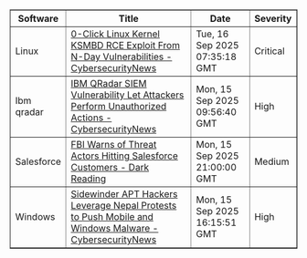 <table border="1" style="width:100%; border-collapse: collapse;">
<thead>
<tr>
<th>Software</th>
<th>Title</th>
<th>Date</th>
<th>Severity</th>
</tr>
</thead>
<tbody><tr>
<td>Linux</td>
<td><a href="https://news.google.com/rss/articles/CBMieEFVX3lxTE9nOEFVdVBKcnpFbWtaS2oyRWlqSU9MYU9RNFVFemVrMXNWc2o2NmpGZ2xVc2dWY0FZdnBtbWZWbkJHSzBjcjdtQU01ekFBczNYU2gyT1dWaHhidVBVdW5nVHJFbmZsSkZtZzdsdk5QRlQ4MHdqa2M5ctIBfkFVX3lxTFBZYlZxel9pWnNxUHozYVZUSDAwX243b1g4ZDdSSVV5RkVqVW5WR2E0VUdXVzF5R1JXZ0Zsd2NYaUEwXzZfcEFNOW1EUXViRi1PM3lHQjFhOGppdFdYNlhTc1A1WGJPMEh1dU5lOHI5ZEotV1BhOEFrOC03YzhjQQ?oc=5">0-Click Linux Kernel KSMBD RCE Exploit From N-Day Vulnerabilities - CybersecurityNews</a></td>
<td>Tue, 16 Sep 2025 07:35:18 GMT</td>
<td>Critical</td>
</tr>
<tr>
<td>Ibm qradar</td>
<td><a href="https://news.google.com/rss/articles/CBMifkFVX3lxTFB0d3pvYWJ0Wl9KY0ZWTFV3Wjl5VHpMdFRaV3RnSS1tQlZyOE9lLW1xUXo0OVNvdV9tNDdSOHJMZlVWUHczYkMtX3Z2czNOMHJqdWdKNjY3WGlJcDM0elpnb1ptazlxMWx5Vk1GTUhNRUNWNmRlN0wtcUZScUZDUdIBgwFBVV95cUxQZ2d1Y2RzdnlLc2I4d0NZTE9QczlaSWU5cUVsT2dSU19PTmZPaEZEZTdJVTQ5QnhpeFRpOFBnemJJeWd0NUd4THNIMnZkcFRnTlZ0aW9Wc013Z3FLbEw0U2JkWHMzSkxKazlLTGcxeXdnRHlqcWNkTlBUZXd0cy1WaHhmcw?oc=5">IBM QRadar SIEM Vulnerability Let Attackers Perform Unauthorized Actions - CybersecurityNews</a></td>
<td>Mon, 15 Sep 2025 09:56:40 GMT</td>
<td>High</td>
</tr>
<tr>
<td>Salesforce</td>
<td><a href="https://news.google.com/rss/articles/CBMioAFBVV95cUxOTDBZTzVlcWJGNm91UDU1QnREVklpT1dPNHFHTm1vMF9LUjdoZ3p3aXpfMXA2SUwwTTRFd05BSzJiU2t4Tl81MHNuWXVxSEdBMm5kNm8yUG40VUQ5WldYQmZ0ZVFwc2xzaUlCcXdIWlRmZXUxMlRqNlY2dVh2aXgtUFE4dnlOTU9DNmJyNGVFVTJEb1hHamNBOVQ0XzlLbV85?oc=5">FBI Warns of Threat Actors Hitting Salesforce Customers - Dark Reading</a></td>
<td>Mon, 15 Sep 2025 21:00:00 GMT</td>
<td>Medium</td>
</tr>
<tr>
<td>Windows</td>
<td><a href="https://news.google.com/rss/articles/CBMigwFBVV95cUxNam9JeWYzMDRRVGZWYkhnRDlLNVZINTROTWhuaEdqRS1JUHlFelRGWTZxTmhyY0s3MGl3clZ5UHlOMV9nUHdaTTNjNjY4RzBlUDdWNTdtYThhNGVLeDRZTTZicFhLYzBPRkJzRk5vRnRYUmdKWXQ0N3gzQ1BENzVrRXFfMNIBiAFBVV95cUxOU1JKZllSZ3E4czVueUNtWFNZMXpfOUZPLWlaTGY5Xy1idG5FVG1PUkRiNW9pVm0wZ1M4dWpJajB2MnN4UEpNdFpEOTRtVDdmMzBkN2xxT3J6c2RQcjMzYWdTM1FoTy1LaXVFc1VidjV0dmRKV1pSUHhhZW1PZVRNYVV5QzlrMjhS?oc=5">Sidewinder APT Hackers Leverage Nepal Protests to Push Mobile and Windows Malware - CybersecurityNews</a></td>
<td>Mon, 15 Sep 2025 16:15:51 GMT</td>
<td>High</td>
</tr>
</tbody>
</table>